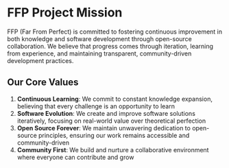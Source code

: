 # FFP Project Mission

FFP (Far From Perfect) is committed to fostering continuous improvement in both knowledge and software development through open-source collaboration. 
We believe that progress comes through iteration, learning from experience, and maintaining transparent, community-driven development practices.

## Our Core Values

1. **Continuous Learning**: We commit to constant knowledge expansion, believing that every challenge is an opportunity to learn
2. **Software Evolution**: We create and improve software solutions iteratively, focusing on real-world value over theoretical perfection
3. **Open Source Forever**: We maintain unwavering dedication to open-source principles, ensuring our work remains accessible and community-driven
4. **Community First**: We build and nurture a collaborative environment where everyone can contribute and grow
